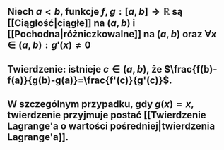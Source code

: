 ## Niech $a<b$, funkcje $f,g:[a,b]\to\mathbb{R}$ są [[Ciągłość|ciągłe]] na $(a,b)$ i [[Pochodna|różniczkowalne]] na $(a,b)$ oraz $\forall x\in(a,b):g'(x)\neq0$
## **Twierdzenie**: istnieje $c\in(a,b)$, że $\frac{f(b)-f(a)}{g(b)-g(a)}=\frac{f'(c)}{g'(c)}$.
## W szczególnym przypadku, gdy $g(x)=x$, twierdzenie przyjmuje postać [[Twierdzenie Lagrange'a o wartości pośredniej|twierdzenia Lagrange'a]].